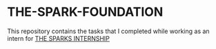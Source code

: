 # THE-SPARK-FOUNDATION
This repository contains the tasks that I completed while working as an intern for [THE SPARKS INTERNSHIP](https://www.thesparksfoundationsingapore.org/)
